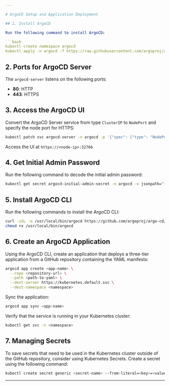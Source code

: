 ```yaml
---

# ArgoCD Setup and Application Deployment

## 1. Install ArgoCD

Run the following command to install ArgoCD:

```bash
kubectl create namespace argocd
kubectl apply -n argocd -f https://raw.githubusercontent.com/argoproj/argo-cd/stable/manifests/install.yaml
```

## 2. Ports for ArgoCD Server

The `argocd-server` listens on the following ports:
- **80**: HTTP
- **443**: HTTPS

## 3. Access the ArgoCD UI

Convert the ArgoCD Server service from type `ClusterIP` to `NodePort` and specify the node port for HTTPS:

```bash
kubectl patch svc argocd-server -n argocd -p '{"spec": {"type": "NodePort", "ports": [{"port": 443, "targetPort": 443, "nodePort": 32766}]}}}'
```

Access the UI at `https://<node-ip>:32766`

## 4. Get Initial Admin Password

Run the following command to decode the initial admin password:

```bash
kubectl get secret argocd-initial-admin-secret -n argocd -o jsonpath="{.data.password}" | base64 -d
```

## 5. Install ArgoCD CLI

Run the following commands to install the ArgoCD CLI:

```bash
curl -sSL -o /usr/local/bin/argocd https://github.com/argoproj/argo-cd/releases/download/v2.4.11/argocd-linux-amd64
chmod +x /usr/local/bin/argocd
```

## 6. Create an ArgoCD Application

Using the ArgoCD CLI, create an application that deploys a three-tier application from a GitHub repository containing the YAML manifests:

```bash
argocd app create <app-name> \
  --repo <repository-url> \
  --path <path-to-yaml> \
  --dest-server https://kubernetes.default.svc \
  --dest-namespace <namespace>
```

Sync the application:

```bash
argocd app sync <app-name>
```

Verify that the service is running in your Kubernetes cluster:

```bash
kubectl get svc -n <namespace>
```

## 7. Managing Secrets

To save secrets that need to be used in the Kubernetes cluster outside of the GitHub repository, consider using Kubernetes Secrets. Create a secret using the following command:

```bash
kubectl create secret generic <secret-name> --from-literal=<key>=<value> -n <namespace>
```

---
```




